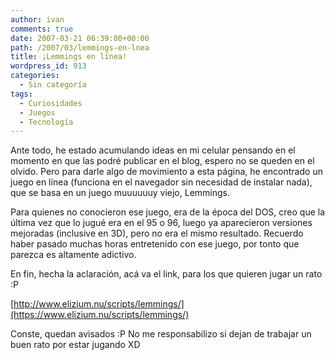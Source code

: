 ```yaml
---
author: ivan
comments: true
date: 2007-03-21 06:39:00+00:00
path: /2007/03/lemmings-en-lnea
title: ¡Lemmings en línea!
wordpress_id: 913
categories:
  - Sin categoría
tags:
  - Curiosidades
  - Juegos
  - Tecnología
---
```


Ante todo, he estado acumulando ideas en mi celular pensando en el momento en que las podré publicar en el blog, espero no se queden en el olvido. Pero para darle algo de movimiento a esta página, he encontrado un juego en línea (funciona en el navegador sin necesidad de instalar nada), que se basa en un juego muuuuuuy viejo, Lemmings.

Para quienes no conocieron ese juego, era de la época del DOS, creo que la última vez que lo jugué era en el 95 o 96, luego ya aparecieron versiones mejoradas (inclusive en 3D), pero no era el mismo resultado. Recuerdo haber pasado muchas horas entretenido con ese juego, por tonto que parezca es altamente adictivo.

En fin, hecha la aclaración, acá va el link, para los que quieren jugar un rato :P

[http://www.elizium.nu/scripts/lemmings/](https://www.elizium.nu/scripts/lemmings/)

Conste, quedan avisados :P No me responsabilizo si dejan de trabajar un buen rato por estar jugando XD
